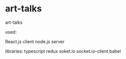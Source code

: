 # art-talks
art-talks

used:

React.js client 
node.js server

libraries:
typescript
redux
soket.io
socket.io-client
babel
